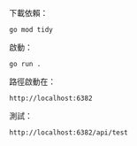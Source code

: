 下載依賴：
```
go mod tidy
```

啟動：
```
go run .
```

路徑啟動在：
```
http://localhost:6382
```

測試：
```
http://localhost:6382/api/test
```

